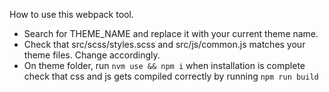How to use this webpack tool.

- Search for THEME_NAME and replace it with your current theme name.
- Check that src/scss/styles.scss and src/js/common.js matches your theme files. Change accordingly.
- On theme folder, run `nvm use && npm i` when installation is complete check that css and js gets compiled correctly by running `npm run build` 
